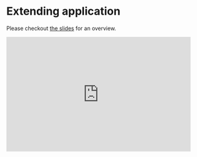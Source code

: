 # Extending application

Please checkout [the slides](https://docs.google.com/presentation/d/1pjGUYTXpi-onbVe90pVtk2xKmBH_J9VYqkmJdXee1Dk/edit?usp=sharing) for an overview.

<iframe src="https://docs.google.com/presentation/d/e/2PACX-1vSrPbb-Z6rAPeIy9YgDINR5yOgFJEcAbYFdwtZcsmePWWLa-a9IEnWJISx-UhVKAf-pF-Tka9oGdRbR/embed?start=false&loop=true&delayms=10000" frameborder="0" width="480" height="299" allowfullscreen="true" mozallowfullscreen="true" webkitallowfullscreen="true"></iframe>
